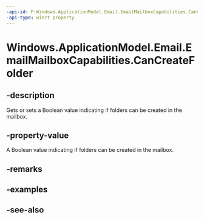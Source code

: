 ----api-id: P:Windows.ApplicationModel.Email.EmailMailboxCapabilities.CanCreateFolder
-api-type: winrt property
---<!-- Property syntaxpublic bool CanCreateFolder { get;  set; }--># Windows.ApplicationModel.Email.EmailMailboxCapabilities.CanCreateFolder## -descriptionGets or sets a Boolean value indicating if folders can be created in the mailbox.## -property-valueA Boolean value indicating if folders can be created in the mailbox.## -remarks## -examples## -see-also